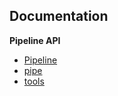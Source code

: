 ## Documentation

**Pipeline API**

* [Pipeline](Pipeline.md)
* [pipe](pipe.md)
* [tools](tools.md)

